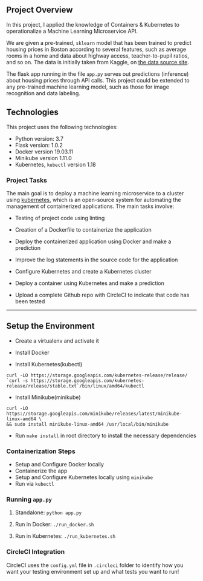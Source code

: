 ## Project Overview



In this project, I applied the knowledge of Containers & Kubernetes to operationalize a Machine Learning Microservice API.

We are given a pre-trained, `sklearn` model that has been trained to predict housing prices in Boston according to several features, such as average rooms in a home and data about highway access, teacher-to-pupil ratios, and so on. The data is initially taken from Kaggle, on [the data source site](https://www.kaggle.com/c/boston-housing).

The flask app running in the file `app.py` serves out predictions (inference) about housing prices through API calls. This project could be extended to any pre-trained machine learning model, such as those for image recognition and data labeling.


## Technologies

This project uses the following technologies:
* Python version: 3.7
* Flask version: 1.0.2
* Docker version 19.03.11
* Minikube version 1.11.0
* Kubernetes, `kubectl` version 1.18


### Project Tasks



The main goal is to deploy a machine learning microservice to a cluster using [kubernetes](https://kubernetes.io/), which is an open-source system for automating the management of containerized applications. The main tasks involve:

* Testing of project code using linting

* Creation of a Dockerfile to containerize the application

* Deploy the containerized application using Docker and make a prediction

* Improve the log statements in the source code for the application

* Configure Kubernetes and create a Kubernetes cluster

* Deploy a container using Kubernetes and make a prediction

* Upload a complete Github repo with CircleCI to indicate that code has been tested



---



## Setup the Environment



* Create a virtualenv and activate it

* Install Docker

* Install Kubernetes(kubectl)

```
curl -LO https://storage.googleapis.com/kubernetes-release/release/ `curl -s https://storage.googleapis.com/kubernetes-release/release/stable.txt`/bin/linux/amd64/kubectl
```

* Install Minikube(minikube)
```
curl -LO https://storage.googleapis.com/minikube/releases/latest/minikube-linux-amd64 \
&& sudo install minikube-linux-amd64 /usr/local/bin/minikube
```

* Run `make install` in root directory to install the necessary dependencies


### Containerization Steps


* Setup and Configure Docker locally
* Containerize the app
* Setup and Configure Kubernetes locally using `minikube`
* Run via `kubectl`



### Running `app.py`

1. Standalone: `python app.py`

2. Run in Docker: `./run_docker.sh`

3. Run in Kubernetes: `./run_kubernetes.sh`




### CircleCI Integration

CircleCI uses the `config.yml` file in `.circleci` folder to identify how you want your testing environment set up and what tests you want to run!